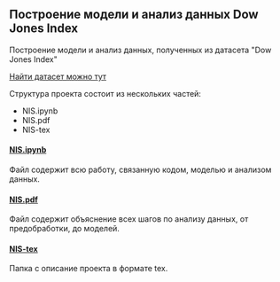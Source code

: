 ## Построение модели и анализ данных Dow Jones Index

Построение модели и анализ данных, полученных из датасета "Dow Jones Index"

[Найти датасет можно тут](https://archive.ics.uci.edu/dataset/312/dow+jones+index)

Структура проекта состоит из нескольких частей:
- NIS.ipynb
- NIS.pdf
- NIS-tex

#### [NIS.ipynb](https://github.com/Menako778/NIS_DJI/blob/main/NIS.ipynb)
Файл содержит всю работу, связанную кодом, моделью и анализом данных.

#### [NIS.pdf](https://github.com/Menako778/NIS_DJI/blob/main/NIS_description.pdf)
Файл содержит объяснение всех шагов по анализу данных, от предобработки, до моделей. 

#### [NIS-tex](https://github.com/Menako778/NIS_DJI/blob/main/NIS-tex/main.tex)
Папка с описание проекта в формате tex.
